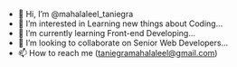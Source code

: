 - 👋 Hi, I’m @mahalaleel_taniegra
- 👀 I’m interested in Learning new things about Coding...
- 🌱 I’m currently learning Front-end Developing...
- 💞️ I’m looking to collaborate on Senior Web Developers...
- 📫 How to reach me (taniegramahalaleel@gmail.com)

<!---
taniegramahalaleel/taniegramahalaleel is a ✨ special ✨ repository because its `README.md` (this file) appears on your GitHub profile.
You can click the Preview link to take a look at your changes.
--->
